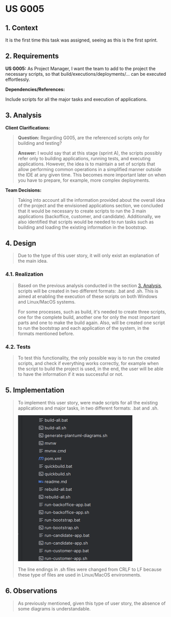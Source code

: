 # US G005

## 1. Context

It is the first time this task was assigned, seeing as this is the first sprint.

## 2. Requirements

**US G005:** As Project Manager, I want the team to add to the project the necessary scripts, so that build/executions/deployments/... can be executed effortlessly.

**Dependencies/References:**

Include scripts for all the major tasks and execution of applications.

## 3. Analysis

**Client Clarifications:**

> **Question:** Regarding G005, are the referenced scripts only for building and testing?
>
> **Answer:** I would say that at this stage (sprint A), the scripts possibly refer only to building applications, running tests, and executing applications.
> However, the idea is to maintain a set of scripts that allow performing common operations in a simplified manner outside the IDE at any given time.
> This becomes more important later on when you have to prepare, for example, more complex deployments.

**Team Decisions:**

> Taking into account all the information provided about the overall idea of the project and the envisioned applications section, 
> we concluded that it would be necessary to create scripts to run the 3 main applications (backoffice, customer, and candidate). 
> Additionally, we also identified that scripts would be needed to run tasks such as building and loading the existing information in the bootstrap.


## 4. Design

> Due to the type of this user story, it will only exist an explanation of the main idea.

### 4.1. Realization

> Based on the previous analysis conducted in the section [3. Analysis](#3-analysis), scripts will be created in two different formats: .bat and .sh. 
> This is aimed at enabling the execution of these scripts on both Windows and Linux/MacOS systems.
> 
> For some processes, such as build, it's needed to create three scripts, one for the complete build, another one for only the most important parts and one to make the build again.
> Also, will be created one script to run the bootstrap and each application of the system, in the formats mentioned before.

### 4.2. Tests

> To test this functionality, the only possible way is to run the created scripts, and check if everything works correctly, for example
> when the script to build the project is used, in the end, the user will be able to have the information if it was successful or not.

## 5. Implementation

> To implement this user story, were made scripts for all the existing applications and major tasks, in two different formats: .bat and .sh.
>
> ![scripts.png](scripts.png)
> 
> The line endings in .sh files were changed from CRLF to LF because these type of files are used in Linux/MacOS environments.


## 6. Observations

> As previously mentioned, given this type of user story, the absence of some diagrams is understandable.
